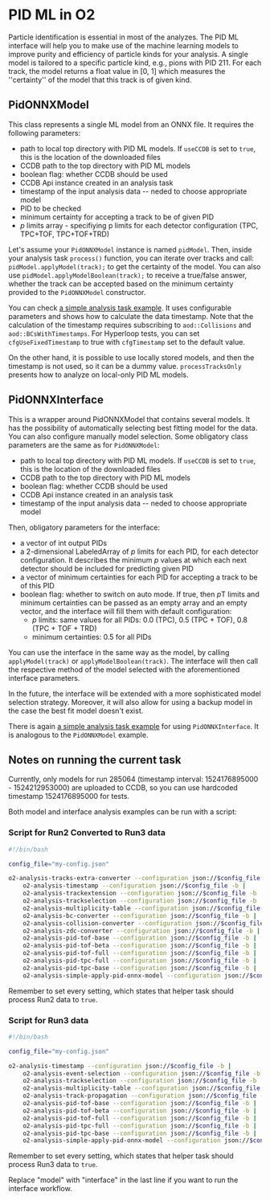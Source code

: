 # PID ML in O2

Particle identification is essential in most of the analyzes.
The PID ML interface will help you to make use of the machine learning models to improve purity and efficiency of particle kinds for your analysis.
A single model is tailored to a specific particle kind, e.g., pions with PID 211. For each track, the model returns a float value in [0, 1] which measures the ''certainty'' of the model that this track is of given kind.

## PidONNXModel

This class represents a single ML model from an ONNX file. It requires the following parameters:
- path to local top directory with PID ML models. If `useCCDB` is set to `true`, this is the location of the downloaded files
- CCDB path to the top directory with PID ML models
- boolean flag: whether CCDB should be used
- CCDB Api instance created in an analysis task
- timestamp of the input analysis data -- neded to choose appropriate model
- PID to be checked
- minimum certainty for accepting a track to be of given PID
- *p* limits array - specifiying p limits for each detector configuration (TPC, TPC+TOF, TPC+TOF+TRD)

Let's assume your `PidONNXModel` instance is named `pidModel`.
Then, inside your analysis task `process()` function, you can iterate over tracks and call: `pidModel.applyModel(track);` to get the certainty of the model.
You can also use `pidModel.applyModelBoolean(track);` to receive a true/false answer, whether the track can be accepted based on the minimum certainty provided to the `PidONNXModel` constructor.

You can check [a simple analysis task example](https://github.com/AliceO2Group/O2Physics/blob/master/Tools/PIDML/simpleApplyPidOnnxModel.cxx).
It uses configurable parameters and shows how to calculate the data timestamp. Note that the calculation of the timestamp requires subscribing to `aod::Collisions` and `aod::BCsWithTimestamps`.
For Hyperloop tests, you can set `cfgUseFixedTimestamp` to true with `cfgTimestamp` set to the default value.

On the other hand, it is possible to use locally stored models, and then the timestamp is not used, so it can be a dummy value. `processTracksOnly` presents how to analyze on local-only PID ML models.

## PidONNXInterface

This is a wrapper around PidONNXModel that contains several models. It has the possibility of automatically selecting best fitting model for the data. You can also configure manually model selection. Some obligatory class parameters are the same as for `PidONNXModel`:
- path to local top directory with PID ML models. If `useCCDB` is set to `true`, this is the location of the downloaded files
- CCDB path to the top directory with PID ML models
- boolean flag: whether CCDB should be used
- CCDB Api instance created in an analysis task
- timestamp of the input analysis data -- neded to choose appropriate model

Then, obligatory parameters for the interface:
- a vector of int output PIDs
- a 2-dimensional LabeledArray of *p* limits for each PID, for each detector configuration. It describes the minimum *p* values at which each next detector should be included for predicting given PID
- a vector of minimum certainties for each PID for accepting a track to be of this PID
- boolean flag: whether to switch on auto mode. If true, then *p*T limits and minimum certainties can be passed as an empty array and an empty vector, and the interface will fill them with default configuration:
  - *p* limits: same values for all PIDs: 0.0 (TPC), 0.5 (TPC + TOF), 0.8 (TPC + TOF + TRD)
  - minimum certainties: 0.5 for all PIDs

You can use the interface in the same way as the model, by calling `applyModel(track)` or `applyModelBoolean(track)`. The interface will then call the respective method of the model selected with the aforementioned interface parameters.

In the future, the interface will be extended with a more sophisticated model selection strategy. Moreover, it will also allow for using a backup model in the case the best fit model doesn't exist.

There is again [a simple analysis task example](https://github.com/AliceO2Group/O2Physics/blob/master/Tools/PIDML/simpleApplyPidOnnxInterface.cxx) for using `PidONNXInterface`. It is analogous to the `PidONNXModel` example.

## Notes on running the current task

Currently, only models for run 285064 (timestamp interval: 1524176895000 - 1524212953000) are uploaded to CCDB, so you can use hardcoded timestamp 1524176895000 for tests.

Both model and interface analysis examples can be run with a script:

### Script for Run2 Converted to Run3 data
```bash
#!/bin/bash

config_file="my-config.json"

o2-analysis-tracks-extra-converter --configuration json://$config_file -b |
    o2-analysis-timestamp --configuration json://$config_file -b |
    o2-analysis-trackextension --configuration json://$config_file -b |
    o2-analysis-trackselection --configuration json://$config_file -b |
    o2-analysis-multiplicity-table --configuration json://$config_file -b |
    o2-analysis-bc-converter --configuration json://$config_file -b |
    o2-analysis-collision-converter --configuration json://$config_file -b |
    o2-analysis-zdc-converter --configuration json://$config_file -b |
    o2-analysis-pid-tof-base --configuration json://$config_file -b |
    o2-analysis-pid-tof-beta --configuration json://$config_file -b |
    o2-analysis-pid-tof-full --configuration json://$config_file -b |
    o2-analysis-pid-tpc-full --configuration json://$config_file -b |
    o2-analysis-pid-tpc-base --configuration json://$config_file -b |
    o2-analysis-simple-apply-pid-onnx-model --configuration json://$config_file -b
```
Remember to set every setting, which states that helper task should process Run2 data to `true`.

### Script for Run3 data
```bash
#!/bin/bash

config_file="my-config.json"

o2-analysis-timestamp --configuration json://$config_file -b |
    o2-analysis-event-selection --configuration json://$config_file -b |
    o2-analysis-trackselection --configuration json://$config_file -b |
    o2-analysis-multiplicity-table --configuration json://$config_file -b |
    o2-analysis-track-propagation --configuration json://$config_file -b |
    o2-analysis-pid-tof-base --configuration json://$config_file -b |
    o2-analysis-pid-tof-beta --configuration json://$config_file -b |
    o2-analysis-pid-tof-full --configuration json://$config_file -b |
    o2-analysis-pid-tpc-full --configuration json://$config_file -b |
    o2-analysis-pid-tpc-base --configuration json://$config_file -b |
    o2-analysis-simple-apply-pid-onnx-model --configuration json://$config_file -b
```
Remember to set every setting, which states that helper task should process Run3 data to `true`.


Replace "model" with "interface" in the last line if you want to run the interface workflow.
